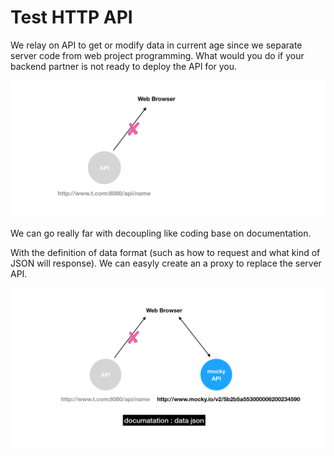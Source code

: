 # Test HTTP API

We relay on API to get or modify data in current age since we separate server code from web project programming. What would you do if your backend partner is not ready to deploy the API for you.

![image-20180621233316869](assets/image-20180621233316869.png)

We can go really far with decoupling like coding base on documentation.

With the definition of data format (such as how to request and what kind of JSON will response). We can easyly create an a proxy to replace the server API. 

![image-20180621234743344](assets/image-20180621234743344.png)